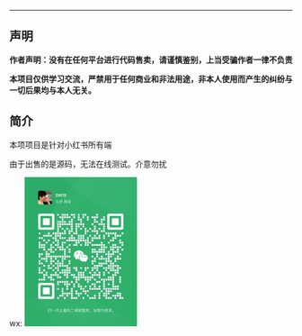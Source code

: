 
---

## 声明

**作者声明：没有在任何平台进行代码售卖，请谨慎鉴别，上当受骗作者一律不负责**

**本项目仅供学习交流，严禁用于任何商业和非法用途，非本人使用而产生的纠纷与一切后果均与本人无关。**

## 简介

本项项目是针对小红书所有端


由于出售的是源码，无法在线测试。介意勿扰

wx: <img width="200" alt="image" src="https://github.com/zero199901/xhs/blob/main/WechatIMG185.jpg?raw=true">

